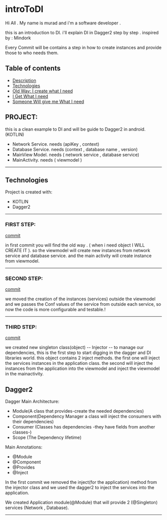 # introToDI

Hi All . My name is murad and i'm a software developer .

this is an introduction to DI. i'll explain DI in Dagger2 step by step . inspired by : Mindork

Every Commit will be contains a step in how to create instances and provide those to who needs them.

## Table of contents
* [Description](#project)
* [Technologies](#technologies)
* [Old Way: I create what I need](#first-step)
* [I Get What I need](#second-step)
* [Someone Will give me What I need](#third-step)


## PROJECT:

this is a clean example to DI and will be guide to Dagger2 in android.(KOTLIN)

- Network Service. needs (apiKey , context)
- Database Service. needs (context , database name , version)
- MainView Model. needs ( network service , database service)
- MainActivity. needs ( viewmodel )

--------------------------------------

## Technologies
Project is created with:
* KOTLIN
* Dagger2


--------------------------------------

### FIRST STEP:

[commit](https://github.com/murada/introToDI/commit/fbd3ebc1fcc0c6d5d96918872dce3e07291dfe37)

in first commit you will find the old way . ( when i need object I WILL CREATE IT ). so the
viewmodel will create new instances from network service and database service. and the main activity
will create instance from viewmodel.

--------------------------------------

### SECOND STEP:

[commit](https://github.com/murada/introToDI/commit/2a0632c0bd7118a829516b233b1620054f00525c)

we moved the creation of the instances (services) outside the viewmodel and we passes the Conf
values of the service from outside each service, so now the code is more configurable and testable.!

--------------------------------------

### THIRD STEP:

[commit](https://github.com/murada/introToDI/commit/dd417811abf533e522715641d894d33f757f18a2)

we created new singleton class(object) -- Injector -- to manage our dependencies, this is the first step
to start digging in the dagger and DI libraries world.
this object contains 2 inject methods. the first one will inject the services instances in the application class.
the second will inject the instances from the application into the viewmodel and inject the viewmodel in the mainactivity.


## Dagger2

Dagger Main Architecture:

* Module(A class that provides-create the needed dependencies)
* Component(Dependency Manager a class will inject the consumers with their dependencies)
* Consumer (Classes has dependencies -they have fields from another classes-)
* Scope (The Dependency lifetime)

Main Annotations:

* @Module
* @Component
* @Provides
* @Inject

In the first commit we removed the inject(for the application) method from the injector class and we used the dagger2 to inject the services 
into the application.

We created Application module(@Module) that will provide 2 (@Singleton) services (Network , Database).

----------------------------------------

